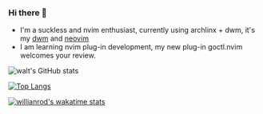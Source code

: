 ### Hi there 👋

<!--
**BYT0723/BYT0723** is a ✨ _special_ ✨ repository because its `README.md` (this file) appears on your GitHub profile.

Here are some ideas to get you started:

- 🔭 I’m currently working on ...
- 🌱 I’m currently learning ...
- 👯 I’m looking to collaborate on ...
- 🤔 I’m looking for help with ...
- 💬 Ask me about ...
- 📫 How to reach me: ...
- 😄 Pronouns: ...
- ⚡ Fun fact: ...
-->

- I'm a suckless and nvim enthusiast, currently using archlinx + dwm, it's my [dwm](https://github.com/BYT0723/dwm) and [neovim](https://github.com/BYT0723/nvim)
- I am learning nvim plug-in development, my new plug-in goctl.nvim welcomes your review.

![walt's GitHub stats](https://github-readme-stats.vercel.app/api?username=BYT0723&show_icons=true)

[![Top Langs](https://github-readme-stats.vercel.app/api/top-langs/?username=BYT0723&layout=compact&exclude_repo=BYT0723,dotfile,wallpapers)](https://github.com/anuraghazra/github-readme-stats)

[![willianrod's wakatime stats](https://github-readme-stats.vercel.app/api/wakatime?username=@BYT0723)](https://github.com/anuraghazra/github-readme-stats)

